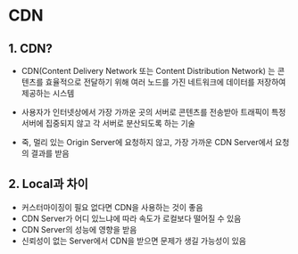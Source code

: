 # CDN

## 1. CDN?

- CDN(Content Delivery Network 또는 Content Distribution Network) 는 콘텐츠를 효율적으로 전달하기 위해 여러 노드를 가진 네트워크에 데이터를 저장하여 제공하는 시스템

- 사용자가 인터넷상에서 가장 가까운 곳의 서버로 콘텐츠를 전송받아 트래픽이 특정 서버에 집중되지 않고 각 서버로 분산되도록 하는 기술
- 죽, 멀리 있는 Origin Server에 요청하지 않고, 가장 가까운 CDN Server에서 요청의 결과를 받음

## 2. Local과 차이

- 커스터마이징이 필요 없다면 CDN을 사용하는 것이 좋음
- CDN Server가 어디 있느냐에 따라 속도가 로컬보다 떨어질 수 있음
- CDN Server의 성능에 영향을 받음
- 신뢰성이 없는 Server에서 CDN을 받으면 문제가 생길 가능성이 있음

